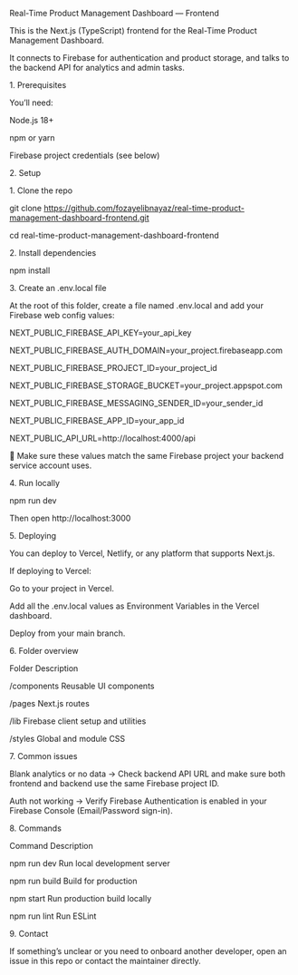 Real-Time Product Management Dashboard — Frontend



This is the Next.js (TypeScript) frontend for the Real-Time Product Management Dashboard.

It connects to Firebase for authentication and product storage, and talks to the backend API for analytics and admin tasks.



1\. Prerequisites



You’ll need:



Node.js 18+



npm or yarn



Firebase project credentials (see below)



2\. Setup

1\. Clone the repo

git clone https://github.com/fozayelibnayaz/real-time-product-management-dashboard-frontend.git

cd real-time-product-management-dashboard-frontend



2\. Install dependencies

npm install



3\. Create an .env.local file



At the root of this folder, create a file named .env.local and add your Firebase web config values:



NEXT\_PUBLIC\_FIREBASE\_API\_KEY=your\_api\_key

NEXT\_PUBLIC\_FIREBASE\_AUTH\_DOMAIN=your\_project.firebaseapp.com

NEXT\_PUBLIC\_FIREBASE\_PROJECT\_ID=your\_project\_id

NEXT\_PUBLIC\_FIREBASE\_STORAGE\_BUCKET=your\_project.appspot.com

NEXT\_PUBLIC\_FIREBASE\_MESSAGING\_SENDER\_ID=your\_sender\_id

NEXT\_PUBLIC\_FIREBASE\_APP\_ID=your\_app\_id



NEXT\_PUBLIC\_API\_URL=http://localhost:4000/api





🔹 Make sure these values match the same Firebase project your backend service account uses.



4\. Run locally

npm run dev





Then open http://localhost:3000



5\. Deploying



You can deploy to Vercel, Netlify, or any platform that supports Next.js.



If deploying to Vercel:



Go to your project in Vercel.



Add all the .env.local values as Environment Variables in the Vercel dashboard.



Deploy from your main branch.



6\. Folder overview

Folder	Description

/components	Reusable UI components

/pages	Next.js routes

/lib	Firebase client setup and utilities

/styles	Global and module CSS

7\. Common issues



Blank analytics or no data → Check backend API URL and make sure both frontend and backend use the same Firebase project ID.



Auth not working → Verify Firebase Authentication is enabled in your Firebase Console (Email/Password sign-in).



8\. Commands

Command	Description

npm run dev	Run local development server

npm run build	Build for production

npm start	Run production build locally

npm run lint	Run ESLint

9\. Contact



If something’s unclear or you need to onboard another developer, open an issue in this repo or contact the maintainer directly.


